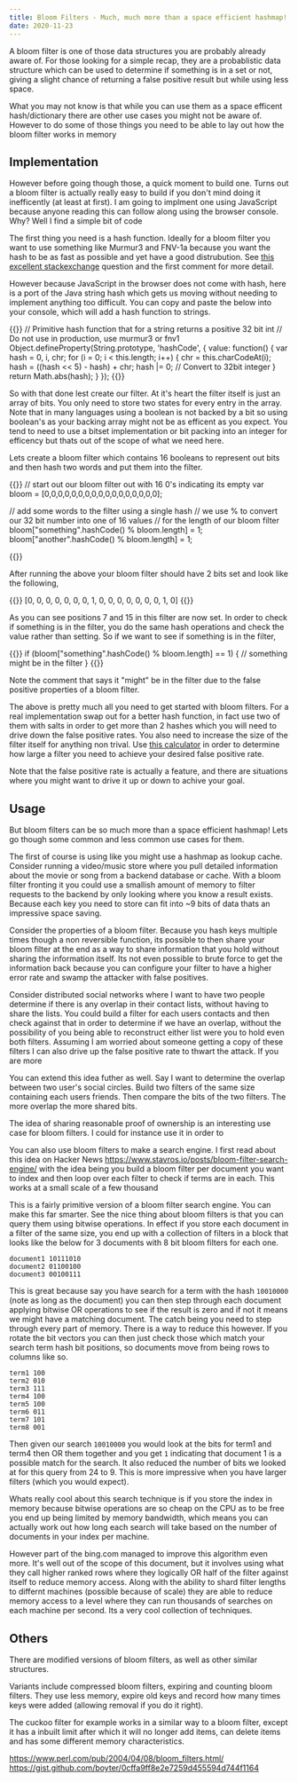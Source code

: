 ```yaml
---
title: Bloom Filters - Much, much more than a space efficient hashmap!
date: 2020-11-23
---
```


A bloom filter is one of those data structures you are probably already aware of. For those looking for a simple recap, they are a probablistic data structure which can be used to determine if something is in a set or not, giving a slight chance of returning a false positive result but while using less space.

What you may not know is that while you can use them as a space efficent hash/dictionary there are other use cases you might not be aware of. However to do some of those things you need to be able to lay out how the bloom filter works in memory

## Implementation

However before going though those, a quick moment to build one. Turns out a bloom filter is actually really easy to build if you don't mind doing it inefficently (at least at first). I am going to implment one using JavaScript because anyone reading this can follow along using the browser console. Why? Well I find a simple bit of code 

The first thing you need is a hash function. Ideally for a bloom filter you want to use something like Murmur3 and FNV-1a because you want the hash to be as fast as possible and yet have a good distrubution. See [this excellent stackexchange](https://softwareengineering.stackexchange.com/questions/49550/which-hashing-algorithm-is-best-for-uniqueness-and-speed) question and the first comment for more detail.

However because JavaScript in the browser does not come with hash, here is a port of the Java string hash which gets us moving without needing to implement anything too difficult. You can copy and paste the below into your console, which will add a hash function to strings.

{{<highlight javascript>}}
// Primitive hash function that for a string returns a positive 32 bit int
// Do not use in production, use murmur3 or fnv1
Object.defineProperty(String.prototype, 'hashCode', {
  value: function() {
    var hash = 0, i, chr;
    for (i = 0; i < this.length; i++) {
      chr   = this.charCodeAt(i);
      hash  = ((hash << 5) - hash) + chr;
      hash |= 0; // Convert to 32bit integer
    }
    return Math.abs(hash);
  }
});
{{</highlight>}}

So with that done lest create our filter. At it's heart the filter itself is just an array of bits. You only need to store two states for every entry in the array. Note that in many languages using a boolean is not backed by a bit so using boolean's as your backing array might not be as efficent as you expect. You tend to need to use a bitset implementation or bit packing into an integer for efficency but thats out of the scope of what we need here.

Lets create a bloom filter which contains 16 booleans to represent out bits and then hash two words and put them into the filter.

{{<highlight javascript>}}
// start out our bloom filter out with 16 0's indicating its empty
var bloom = [0,0,0,0,0,0,0,0,0,0,0,0,0,0,0,0,0];

// add some words to the filter using a single hash
// we use % to convert our 32 bit number into one of 16 values
// for the length of our bloom filter
bloom["something".hashCode() % bloom.length] = 1;
bloom["another".hashCode() % bloom.length] = 1;

{{</highlight>}}

After running the above your bloom filter should have 2 bits set and look like the following,

{{<highlight javascript>}}
[0, 0, 0, 0, 0, 0, 0, 1, 0, 0, 0, 0, 0, 0, 0, 1, 0]
{{</highlight>}}

As you can see positions 7 and 15 in this filter are now set. In order to check if something is in the filter, you do the same hash operations and check the value rather than setting. So if we want to see if something is in the filter,

{{<highlight javascript>}}
if (bloom["something".hashCode() % bloom.length] == 1) {
	// something might be in the filter
}
{{</highlight>}}

Note the comment that says it "might" be in the filter due to the false positive properties of a bloom filter.

The above is pretty much all you need to get started with bloom filters. For a real implementation swap out for a better hash function, in fact use two of them with salts in order to get more than 2 hashes which you will need to drive down the false positive rates. You also need to increase the size of the filter itself for anything non trival. Use [this calculator](https://hur.st/bloomfilter/) in order to determine how large a filter you need to achieve your desired false positive rate.

Note that the false positive rate is actually a feature, and there are situations where you might want to drive it up or down to achive your goal.

## Usage

But bloom filters can be so much more than a space efficient hashmap! Lets go though some common and less common use cases for them.

The first of course is using like you might use a hashmap as lookup cache. Consider running a video/music store where you pull detailed information about the movie or song from a backend database or cache. With a bloom filter fronting it you could use a smallish amount of memory to filter requests to the backend by only looking where you know a result exists. Because each key you need to store can fit into ~9 bits of data thats an impressive space saving.

Consider the properties of a bloom filter. Because you hash keys multiple times though a non reversible function, its possible to then share your bloom filter at the end as a way to share information that you hold without sharing the information itself. Its not even possible to brute force to get the information back because you can configure your filter to have a higher error rate and swamp the attacker with false positives.

Consider distributed social networks where I want to have two people determine if there is any overlap in their contact lists, without having to share the lists. You could build a filter for each users contacts and then check against that in order to determine if we have an overlap, without the possibility of you being able to reconstruct either list were you to hold even both filters. Assuming I am worried about someone getting a copy of these filters I can also drive up the false positive rate to thwart the attack. If you are more 

You can extend this idea futher as well. Say I want to determine the overlap between two user's social circles. Build two filters of the same size containing each users friends. Then compare the bits of the two filters. The more overlap the more shared bits.

The idea of sharing reasonable proof of ownership is an interesting use case for bloom filters. I could for instance use it in order to 

You can also use bloom filters to make a search engine. I first read about this idea on Hacker News https://www.stavros.io/posts/bloom-filter-search-engine/ with the idea being you build a bloom filter per document you want to index and then loop over each filter to check if terms are in each. This works at a small scale of a few thousand 

This is a fairly primitive version of a bloom filter search engine. You can make this far smarter. See the nice thing about bloom filters is that you can query them using bitwise operations. In effect if you store each document in a filter of the same size, you end up with a collection of filters in a block that looks like the below for 3 documents with 8 bit bloom filters for each one.

```
document1 10111010
document2 01100100
document3 00100111
```

This is great because say you have search for a term with the hash `10010000` (note as long as the document) you can then step through each document applying bitwise OR operations to see if the result is zero and if not it means we might have a matching document. The catch being you need to step through every part of memory. There is a way to reduce this however. If you rotate the bit vectors you can then just check those which match your search term hash bit positions, so documents move from being rows to columns like so.

```
term1 100
term2 010
term3 111
term4 100
term5 100
term6 011
term7 101
term8 001
```

Then given our search `10010000` you would look at the bits for term1 and term4 then OR them together and you get `1` indicating that document 1 is a possible match for the search. It also reduced the number of bits we looked at for this query from 24 to 9. This is more impressive when you have larger filters (which you would expect). 

Whats really cool about this search technique is if you store the index in memory because bitwise operations are so cheap on the CPU as to be free you end up being limited by memory bandwidth, which means you can actually work out how long each search will take based on the number of documents in your index per machine.

However part of the bing.com managed to improve this algorithm even more. It's well out of the scope of this document, but it involves using what they call higher ranked rows where they logically OR half of the filter against itself to reduce memory access. Along with the ability to shard filter lengths to differnt machines (possible because of scale) they are able to reduce memory access to a level where they can run thousands of searches on each machine per second. Its a very cool collection of techniques.


## Others

There are modified versions of bloom filters, as well as other similar structures. 

Variants include compressed bloom filters, expiring and counting bloom filters. They use less memory, expire old keys and record how many times keys were added (allowing removal if you do it right).

The cuckoo filter for example works in a similar way to a bloom filter, except it has a inbuilt limit after which it will no longer add items, can delete items and has some different memory characteristics.


https://www.perl.com/pub/2004/04/08/bloom_filters.html/
https://gist.github.com/boyter/0cffa9ff8e2e7259d455594d744f1164